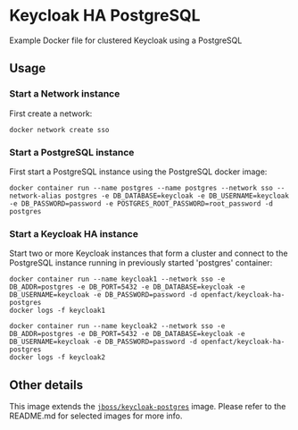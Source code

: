 # Keycloak HA PostgreSQL

Example Docker file for clustered Keycloak using a PostgreSQL

## Usage

### Start a Network instance

First create a network:

    docker network create sso

### Start a PostgreSQL instance

First start a PostgreSQL instance using the PostgreSQL docker image:

    docker container run --name postgres --name postgres --network sso --network-alias postgres -e DB_DATABASE=keycloak -e DB_USERNAME=keycloak -e DB_PASSWORD=password -e POSTGRES_ROOT_PASSWORD=root_password -d postgres

### Start a Keycloak HA instance

Start two or more Keycloak instances that form a cluster and connect to the PostgreSQL instance running in previously started 'postgres' container:

    docker container run --name keycloak1 --network sso -e DB_ADDR=postgres -e DB_PORT=5432 -e DB_DATABASE=keycloak -e DB_USERNAME=keycloak -e DB_PASSWORD=password -d openfact/keycloak-ha-postgres
    docker logs -f keycloak1

    docker container run --name keycloak2 --network sso -e DB_ADDR=postgres -e DB_PORT=5432 -e DB_DATABASE=keycloak -e DB_USERNAME=keycloak -e DB_PASSWORD=password -d openfact/keycloak-ha-postgres
    docker logs -f keycloak2


## Other details

This image extends the [`jboss/keycloak-postgres`](https://github.com/openfact/openfact-dockerfiles) image. Please refer to the README.md for selected images for more info.
